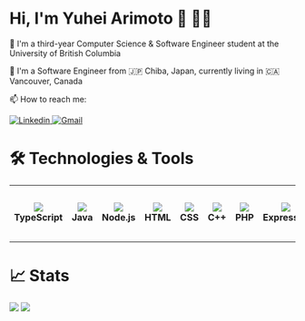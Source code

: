 # Hi, I'm Yuhei Arimoto 👋 👨‍💻
🏫 I'm a third-year Computer Science & Software Engineer student at the University of British Columbia
  
🔭 I'm a Software Engineer from 🇯🇵 Chiba, Japan, currently living in 🇨🇦 Vancouver, Canada

📫 How to reach me:

<a href="https://www.linkedin.com/in/yuhei-arimoto-28aa841b3/">
  <img src="https://img.shields.io/badge/LinkedIn-0077B5?style=for-the-badge&logo=linkedin&logoColor=white" alt="Linkedin"/>
</a>
<a href="mailto:yuhei61627@icloud.com">
  <img src="https://img.shields.io/badge/Gmail-D14836?style=for-the-badge&logo=gmail&logoColor=white" alt="Gmail"/>
</a>

# 🛠 Technologies & Tools
<table>
  <tr>
    <td align="center" height="100" width="100">
      <img src="https://skillicons.dev/icons?i=ts">
      <br /><strong>TypeScript</strong>
    </td>
    <td align="center" height="100" width="100">
      <img src="https://skillicons.dev/icons?i=java">
      <br /><strong>Java</strong>
    </td>
    <td align="center" height="100" width="100">
      <img src="https://skillicons.dev/icons?i=nodejs">
      <br /><strong>Node.js</strong>
    </td>
    <td align="center" height="100" width="100">
      <img src="https://skillicons.dev/icons?i=html">
      <br /><strong>HTML</strong>
    </td>
    <td align="center" height="100" width="100">
      <img src="https://skillicons.dev/icons?i=css">
      <br /><strong>CSS</strong>
    </td>
    <td align="center" height="100" width="100">
      <img src="https://skillicons.dev/icons?i=cpp">
      <br /><strong>C++</strong>
    </td>
    <td align="center" height="100" width="100">
      <img src="https://skillicons.dev/icons?i=php">
      <br /><strong>PHP</strong>
    </td>
    <td align="center" height="100" width="100">
      <img src="https://skillicons.dev/icons?i=express">
      <br /><strong>Express.js</strong>
    </td>
    <td align="center" height="100" width="100">
      <img src="https://skillicons.dev/icons?i=react">
      <br /><strong>React</strong>
    </td>
    <td align="center" height="100" width="100">
      <img src="https://skillicons.dev/icons?i=mysql">
      <br /><strong>MySQL</strong>
    </td>
  </tr>
</table>

# 📈 Stats 
<img src="https://github-readme-stats.vercel.app/api/top-langs/?username=yuheiarimoto616&size_weight=0.5&count_weight=0.5&exclude_repo=stat201-group-32,toy_ds_project&layout=donut">
<img
  src="https://github-readme-streak-stats.herokuapp.com/?user=yuheiarimoto616"
/>

<!--
**yuheiarimoto616/yuheiarimoto616** is a ✨ _special_ ✨ repository because its `README.md` (this file) appears on your GitHub profile.

Here are some ideas to get you started:

- 🔭 I’m currently working on ...
- 🌱 I’m currently learning ...
- 👯 I’m looking to collaborate on ...
- 🤔 I’m looking for help with ...
- 💬 Ask me about ...
- 📫 How to reach me: ...
- 😄 Pronouns: ...
- ⚡ Fun fact: ...
-->
